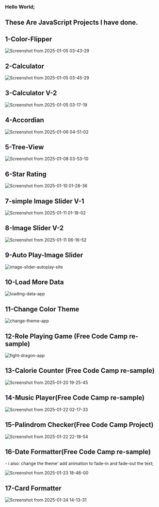 <h3>Hello World;</h3>
<h2>These Are JavaScript Projects I have done.</h2>



 <h2>1-Color-Flipper</h2>
 
 ![Screenshot from 2025-01-05 03-43-29](https://github.com/user-attachments/assets/542de11f-28fb-4c7c-b67b-a076732509c4)

<h2>2-Calculator</h2>

![Screenshot from 2025-01-05 03-45-29](https://github.com/user-attachments/assets/5b3977d6-c3f9-44fd-b53a-f80ac1f582cf)

<h2>3-Calculator V-2</h2>

![Screenshot from 2025-01-05 03-17-19](https://github.com/user-attachments/assets/152e3f9a-b55f-4ad3-8c4d-f7656e74e7c7)

<h2>4-Accordian</h2>

![Screenshot from 2025-01-06 04-51-02](https://github.com/user-attachments/assets/e4713c06-1301-4b07-8cf6-104afee5da8d)


<h2>5-Tree-View</h2>

![Screenshot from 2025-01-08 03-53-10](https://github.com/user-attachments/assets/2d21b5c6-0c34-48b3-90dc-49c153e43efb)

<h2>6-Star Rating</h2> 

![Screenshot from 2025-01-10 01-28-36](https://github.com/user-attachments/assets/b2eb7f23-9303-4d82-84cf-bd4dd5af1f26)



<h2>7-simple Image Slider V-1</h2>

![Screenshot from 2025-01-11 01-18-02](https://github.com/user-attachments/assets/8798f216-5afc-4840-8aef-cad765c75b47)


<h2>8-Image Slider V-2</h2>

![Screenshot from 2025-01-11 06-16-52](https://github.com/user-attachments/assets/89f10e16-46af-4104-94f5-49125c38870a)


<h2>9-Auto Play-Image Slider</h2>


![image-slider-autoplay-site](https://github.com/user-attachments/assets/d4610978-d1dd-4df0-a619-5a9fc5619eb0)


<h2>10-Load More Data</h2>


![loading-data-app](https://github.com/user-attachments/assets/37fe4125-7845-48f0-bb97-97a11eb698ae)


<h2>11-Change Color Theme</h2>


![change-theme-app](https://github.com/user-attachments/assets/11a046d1-35b0-4aca-8420-d65d8be03e32)



<h2>12-Role Playing Game (Free Code Camp re-sample)</h2>


![fight-dragon-app](https://github.com/user-attachments/assets/703b45f7-a1a3-45e6-b375-679cecaf2512)



<h2>13-Calorie Counter (Free Code Camp re-sample)</h2>


![Screenshot from 2025-01-20 19-25-45](https://github.com/user-attachments/assets/f37db544-9517-4ff1-a387-3caf2a2b96fb)


<h2>14-Music Player(Free Code Camp re-sample)</h2>


![Screenshot from 2025-01-22 02-17-33](https://github.com/user-attachments/assets/6fbd8744-1f78-4c9d-814c-3e85b8214efa)



<h2>15-Palindrom Checker(Free Code Camp Project)</h2>


![Screenshot from 2025-01-22 22-18-54](https://github.com/user-attachments/assets/fd843541-f84d-4b54-b302-a45c776bd67a)



<h2>16-Date Formatter(Free Code Camp re-sample)</h2>
- i also:
change the theme'
add animation to fade-in and fade-out the text;


![Screenshot from 2025-01-23 18-46-00](https://github.com/user-attachments/assets/2156c05d-78cd-42a8-8c2c-58cb19563c57)


<h2>17-Card Formatter</h2>




![Screenshot from 2025-01-24 14-13-31](https://github.com/user-attachments/assets/2717f6fc-7356-405c-8805-132b03e84b1c)
